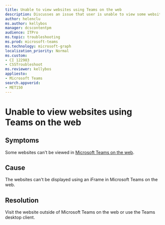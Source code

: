 ```yaml
---
title: Unable to view websites using Teams on the web
description: Discusses an issue that user is unable to view some websites using Teams on the web.
author: helenclu
ms.author: kellybos
manager: dcscontentpm
audience: ITPro 
ms.topic: troubleshooting 
ms.prod: microsoft-teams
ms.technology: microsoft-graph
localization_priority: Normal
ms.custom: 
- CI 122983
- CSSTroubleshoot
ms.reviewer: kellybos
appliesto:
- Microsoft Teams
search.appverid: 
- MET150
---
```


# Unable to view websites using Teams on the web

## Symptoms

Some websites can't be viewed in [Microsoft Teams on the web](https://teams.microsoft.com/).

## Cause

The websites can't be displayed using an iFrame in Microsoft Teams on the web.

## Resolution

Visit the website outside of Microsoft Teams on the web or use the Teams desktop client.
